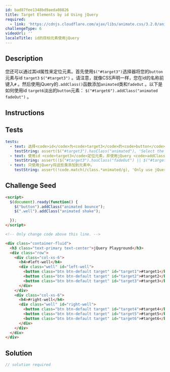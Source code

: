 ```yaml
---
id: bad87fee1348bd9aeda08826
title: Target Elements by id Using jQuery
required:
  - link: 'https://cdnjs.cloudflare.com/ajax/libs/animate.css/3.2.0/animate.css'
challengeType: 6
videoUrl: ''
localeTitle: id的目标元素使用jQuery
---
```


## Description
<section id="description">您还可以通过其id属性来定位元素。首先使用<code>$(&quot;#target3&quot;)</code>选择器将您的<code>button</code>元素与id <code>target3</code> <code>$(&quot;#target3&quot;)</code> 。请注意，就像CSS声明一样，您在id的名称前键入<code>#</code> 。然后使用jQuery的<code>.addClass()</code>函数添加<code>animated</code>类和<code>fadeOut</code> 。以下是如何使用id <code>target6</code>淡出的<code>button</code>元素： <code>$(&quot;#target6&quot;).addClass(&quot;animated fadeOut&quot;)</code> 。 </section>

## Instructions
<section id="instructions">
</section>

## Tests
<section id='tests'>

```yml
tests:
  - text: 选择<code>id</code>为<code>target3</code>的<code>button</code>元素，并使用jQuery <code>addClass()</code>函数为它提供<code>animated</code>类。
    testString: assert($("#target3").hasClass("animated"), 'Select the <code>button</code> element with the <code>id</code> of <code>target3</code> and use the jQuery <code>addClass&#40&#41</code> function to give it the class of <code>animated</code>.');
  - text: 使用id <code>target3</code>定位元素，并使用jQuery <code>addClass()</code>函数为其提供类<code>fadeOut</code> 。
    testString: assert(($("#target3").hasClass("fadeOut") || $("#target3").hasClass("fadeout"))  && code.match(/\$\(\s*.#target3.\s*\)/g), 'Target the element with the id <code>target3</code> and use the jQuery <code>addClass&#40&#41</code> function to give it the class <code>fadeOut</code>.');
  - text: 只使用jQuery将这些类添加到元素中。
    testString: assert(!code.match(/class.*animated/g), 'Only use jQuery to add these classes to the element.');

```

</section>

## Challenge Seed
<section id='challengeSeed'>

<div id='html-seed'>

```html
<script>
  $(document).ready(function() {
    $("button").addClass("animated bounce");
    $(".well").addClass("animated shake");

  });
</script>

<!-- Only change code above this line. -->

<div class="container-fluid">
  <h3 class="text-primary text-center">jQuery Playground</h3>
  <div class="row">
    <div class="col-xs-6">
      <h4>#left-well</h4>
      <div class="well" id="left-well">
        <button class="btn btn-default target" id="target1">#target1</button>
        <button class="btn btn-default target" id="target2">#target2</button>
        <button class="btn btn-default target" id="target3">#target3</button>
      </div>
    </div>
    <div class="col-xs-6">
      <h4>#right-well</h4>
      <div class="well" id="right-well">
        <button class="btn btn-default target" id="target4">#target4</button>
        <button class="btn btn-default target" id="target5">#target5</button>
        <button class="btn btn-default target" id="target6">#target6</button>
      </div>
    </div>
  </div>
</div>

```

</div>



</section>

## Solution
<section id='solution'>

```js
// solution required
```
</section>
